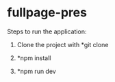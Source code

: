 # fullpage-pres

Steps to run the application:

1. Clone the project with *git clone

2. *npm install

3. *npm run dev
